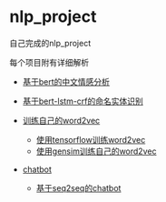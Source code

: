 # nlp_project
自己完成的nlp_project

每个项目附有详细解析

- [基于bert的中文情感分析](https://github.com/shinkeika/nlp_project/tree/master/1-bert-classification)

- [基于bert-lstm-crf的命名实体识别](https://github.com/shinkeika/nlp_project/tree/master/2-BERT-BiLSTM-CRF-NER)

- [训练自己的word2vec](https://github.com/shinkeika/nlp_project/tree/master/3-word2vec)

  - [使用tensorflow训练word2vec](https://github.com/shinkeika/nlp_project/tree/master/3-word2vec/tensorflow-word2vec)
  - [使用gensim训练自己的word2vec](https://github.com/shinkeika/nlp_project/tree/master/3-word2vec/gensim-word2vec)

- [chatbot](https://github.com/shinkeika/nlp_project/tree/master/4-chatbot)

  - [基于seq2seq的chatbot](https://github.com/shinkeika/nlp_project/blob/master/4-chatbot/tensorflow-seq2seq-chatbot/seq2seq-chatbot.ipynb)
    


  

  